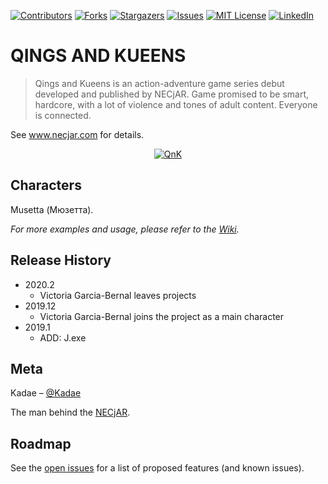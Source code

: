 
<!-- PROJECT SHIELDS -->
<!--
*** I'm using markdown "reference style" links for readability.
*** Reference links are enclosed in brackets [ ] instead of parentheses ( ).
*** See the bottom of this document for the declaration of the reference variables
*** for contributors-url, forks-url, etc. This is an optional, concise syntax you may use.
*** https://www.markdownguide.org/basic-syntax/#reference-style-links
-->
[![Contributors][contributors-shield]][contributors-url]
[![Forks][forks-shield]][forks-url]
[![Stargazers][stars-shield]][stars-url]
[![Issues][issues-shield]][issues-url]
[![MIT License][license-shield]][license-url]
[![LinkedIn][linkedin-shield]][linkedin-url]

# QINGS AND KUEENS
> Qings and Kueens is an action-adventure game series debut developed and published by NECjAR. Game promised to be smart, hardcore, with a lot of violence and tones of adult content. Everyone is connected.

See www.necjar.com for details.

<p align="center">
  <a href="https://necjar.com/echo">
    <img src="https://necjar.com/j/materials/icons/icon-qnk.jpg" alt="QnK" width="auto" height="auto" />
  </a>
</p>

## Characters

Musetta (Мюзетта).

_For more examples and usage, please refer to the [Wiki](https://wiki.necjar.com/Qings_and_Kueens)._

## Release History
* 2020.2
    * Victoria Garcia-Bernal leaves projects
* 2019.12
    * Victoria Garcia-Bernal joins the project as a main character
* 2019.1
    * ADD: J.exe

## Meta

Kadae – [@Kadae](https://twitter.com/Kadae)

The man behind the [NECjAR](https://necjar.com).

<!-- ROADMAP -->
## Roadmap

See the [open issues](https://github.com/NECjAR/MUSE/issues) for a list of proposed features (and known issues).

<!-- MARKDOWN LINKS & IMAGES -->
<!-- https://www.markdownguide.org/basic-syntax/#reference-style-links -->
[contributors-shield]: https://img.shields.io/github/contributors/NECjAR/ECHO.svg?style=for-the-badge
[contributors-url]: https://github.com/NECjAR/ECHO/graphs/contributors
[forks-shield]: https://img.shields.io/github/forks/NECjAR/ECHO.svg?style=for-the-badge
[forks-url]: https://github.com/NECjAR/ECHO/network/members
[stars-shield]: https://img.shields.io/github/stars/NECjAR/ECHO.svg?style=for-the-badge
[stars-url]: https://github.com/NECjAR/ECHO/stargazers
[issues-shield]: https://img.shields.io/github/issues/NECjAR/ECHO.svg?style=for-the-badge
[issues-url]: https://github.com/NECjAR/ECHO/issues
[license-shield]: https://img.shields.io/github/license/NECjAR/ECHO.svg?style=for-the-badge
[license-url]: https://github.com/NECjAR/ECHO/blob/main/LICENSE.txt
[linkedin-shield]: https://img.shields.io/badge/-LinkedIn-black.svg?style=for-the-badge&logo=linkedin&colorB=555
[linkedin-url]: https://linkedin.com/in/Kadae
[necjar]: https://necjar.com
[wiki]: https://wiki.necjar.com/Echo
